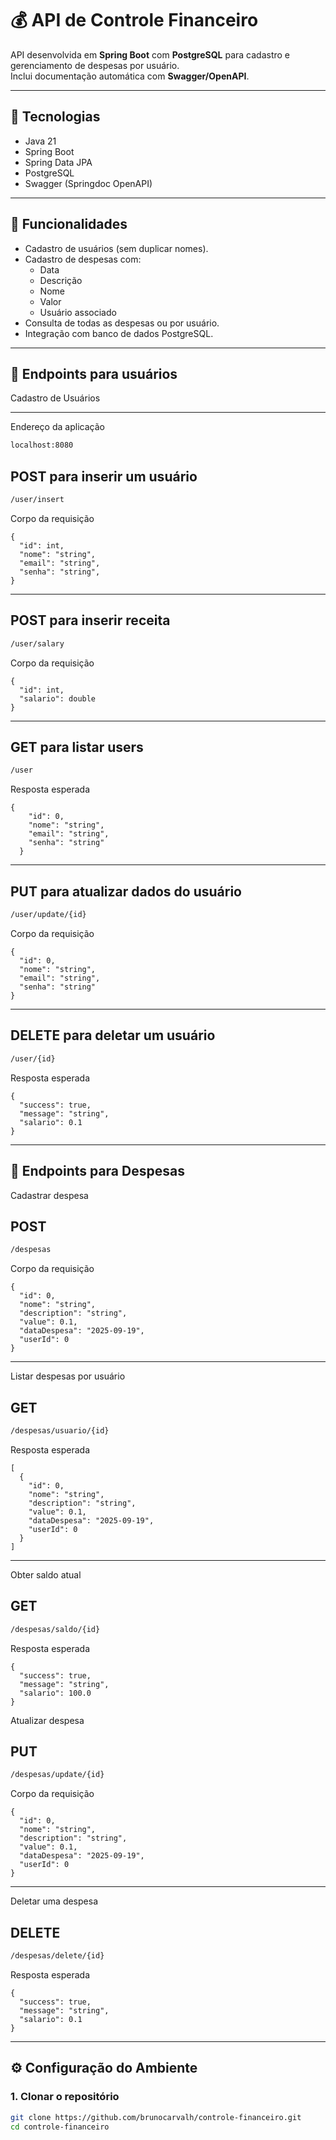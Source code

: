 # 💰 API de Controle Financeiro

API desenvolvida em **Spring Boot** com **PostgreSQL** para cadastro e gerenciamento de despesas por usuário.  
Inclui documentação automática com **Swagger/OpenAPI**.

---

## 🚀 Tecnologias

- Java 21  
- Spring Boot  
- Spring Data JPA  
- PostgreSQL  
- Swagger (Springdoc OpenAPI)  

---

## 📌 Funcionalidades

- Cadastro de usuários (sem duplicar nomes).  
- Cadastro de despesas com:
  - Data
  - Descrição
  - Nome
  - Valor
  - Usuário associado
- Consulta de todas as despesas ou por usuário.
- Integração com banco de dados PostgreSQL.

---
## 🧑 Endpoints para usuários

Cadastro de Usuários

---

Endereço da aplicação
````bash
localhost:8080
````

## POST para inserir um usuário
```bash
/user/insert
```
Corpo da requisição

```
{
  "id": int,
  "nome": "string",
  "email": "string",
  "senha": "string",
}
```
---

## POST para inserir receita
```bash
/user/salary
```
Corpo da requisição

```
{
  "id": int,
  "salario": double
}
```
---

## GET para listar users
```bash
/user
```
Resposta esperada

```
{
    "id": 0,
    "nome": "string",
    "email": "string",
    "senha": "string"
  }
```
---

## PUT para atualizar dados do usuário
```bash
/user/update/{id}
```
Corpo da requisição

```
{
  "id": 0,
  "nome": "string",
  "email": "string",
  "senha": "string"
}
```

---

## DELETE para deletar um usuário

```bash
/user/{id}
```

Resposta esperada

```
{
  "success": true,
  "message": "string",
  "salario": 0.1
}
```

---

## 💸 Endpoints para Despesas

Cadastrar despesa

## POST 

```bash
/despesas
```

Corpo da requisição

```
{
  "id": 0,
  "nome": "string",
  "description": "string",
  "value": 0.1,
  "dataDespesa": "2025-09-19",
  "userId": 0
}
```

--- 

Listar despesas por usuário

## GET 

```bash
/despesas/usuario/{id}
```

Resposta esperada

```
[
  {
    "id": 0,
    "nome": "string",
    "description": "string",
    "value": 0.1,
    "dataDespesa": "2025-09-19",
    "userId": 0
  }
]
```

---

Obter saldo atual

## GET 

```bash
/despesas/saldo/{id}
```

Resposta esperada 

```
{
  "success": true,
  "message": "string",
  "salario": 100.0
}

```

Atualizar despesa 

## PUT

```bash
/despesas/update/{id}
```

Corpo da requisição

```
{
  "id": 0,
  "nome": "string",
  "description": "string",
  "value": 0.1,
  "dataDespesa": "2025-09-19",
  "userId": 0
}
```

---

Deletar uma despesa 

## DELETE

```bash
/despesas/delete/{id}
```

Resposta esperada

```
{
  "success": true,
  "message": "string",
  "salario": 0.1
}
```

---
## ⚙️ Configuração do Ambiente

### 1. Clonar o repositório
```bash
git clone https://github.com/brunocarvalh/controle-financeiro.git
cd controle-financeiro
